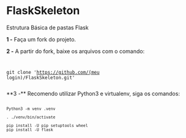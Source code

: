 # FlaskSkeleton
Estrutura Básica de pastas Flask

**1 -** Faça um fork do projeto.

**2 -** A partir do fork, baixe os arquivos com o comando:
<code>

git clone 'https://github.com/(meu login)/FlaskSkeleton.git'

</code>
**3 -** Recomendo utilizar Python3 e virtualenv, siga os comandos:

<code>

    Python3 -m venv .venv

    . ./venv/bin/activate

    pip install -U pip setuptools wheel
    pip install -U flask

</code>
